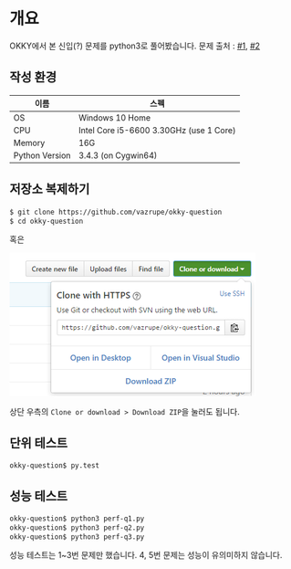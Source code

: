 # 개요
OKKY에서 본 신입(?) 문제를 python3로 풀어봤습니다.
문제 출처 : [#1](http://okky.kr/article/373177), [#2](http://okky.kr/article/302445)

## 작성 환경
| 이름 | 스펙 |
| --- | --- |
| OS | Windows 10 Home|
| CPU | Intel Core i5-6600 3.30GHz (use 1 Core) |
| Memory | 16G |
| Python Version | 3.4.3 (on Cygwin64) |

## 저장소 복제하기
```
$ git clone https://github.com/vazrupe/okky-question
$ cd okky-question
```
혹은

![다운로드](download.png)

상단 우측의 `Clone or download > Download ZIP`을 눌러도 됩니다.

## 단위 테스트
```
okky-question$ py.test
```

## 성능 테스트
```
okky-question$ python3 perf-q1.py
okky-question$ python3 perf-q2.py
okky-question$ python3 perf-q3.py
```
성능 테스트는 1~3번 문제만 했습니다. 4, 5번 문제는 성능이 유의미하지 않습니다.